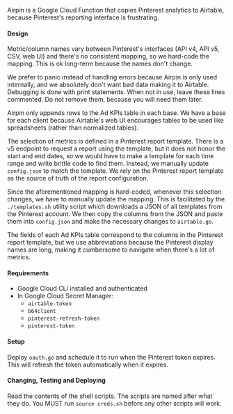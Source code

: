 Airpin is a Google Cloud Function that copies Pinterest analytics to Airtable,
because Pinterest's reporting interface is frustrating.


#### Design

Metric/column names vary between Pinterest's interfaces (API v4, API v5, CSV, 
web UI) and there's no consistent mapping, so we hard-code the mapping.  This
is ok long-term because the names don't change.

We prefer to panic instead of handling errors because Airpin is only used
internally, and we absolutely don't want bad data making it to Airtable.
Debugging is done with print statements.  When not in use, leave these lines
commented.  Do not remove them, because you will need them later.

Airpin only appends rows to the Ad KPIs table in each base.  We have a base for
each client because Airtable's web UI encourages tables to be used like 
spreadsheets (rather than normalized tables).  

The selection of metrics is defined in a Pinterest report template.  There is
a v5 endpoint to request a report using the template, but it does not honor
the start and end dates, so we would have to make a template for each time range
and write brittle code to find them.  Instead, we manually update `config.json`
to match the template.  We rely on the Pinterest report template as the source
of truth of the report configuration.

Since the aforementioned mapping is hard-coded, whenever this selection changes,
we have to manually update the mapping.  This is facilitated by the
`./templates.sh` utility script which downloads a JSON of all templates from the
Pinterest account.  We then copy the columns from the JSON and paste them into
`config.json` and make the necessary changes to `airtable.go`.

The fields of each Ad KPIs table correspond to the columns in the Pinterest 
report template, but we use abbreviations because the Pinterest display names
are long, making it cumbersome to navigate when there's a lot of metrics.   


#### Requirements

- Google Cloud CLI installed and authenticated
- In Google Cloud Secret Manager:
  - `airtable-token`
  - `b64client`
  - `pinterest-refresh-token`
  - `pinterest-token`


#### Setup

Deploy `oauth.go` and schedule it to run when the Pinterest token expires.  This
will refresh the token automatically when it expires.


#### Changing, Testing and Deploying

Read the contents of the shell scripts.  The scripts are named after what they
do.  You MUST run `source creds.sh` before any other scripts will work.
